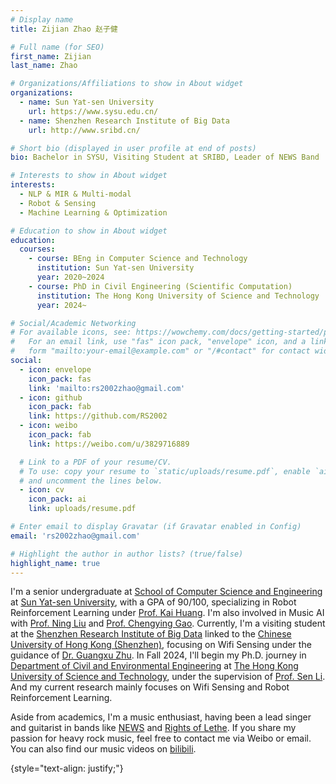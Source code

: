 ```yaml
---
# Display name
title: Zijian Zhao 赵子健

# Full name (for SEO)
first_name: Zijian
last_name: Zhao

# Organizations/Affiliations to show in About widget
organizations:
  - name: Sun Yat-sen University
    url: https://www.sysu.edu.cn/
  - name: Shenzhen Research Institute of Big Data
    url: http://www.sribd.cn/

# Short bio (displayed in user profile at end of posts)
bio: Bachelor in SYSU, Visiting Student at SRIBD, Leader of NEWS Band

# Interests to show in About widget
interests:
  - NLP & MIR & Multi-modal
  - Robot & Sensing
  - Machine Learning & Optimization

# Education to show in About widget
education:
  courses:
    - course: BEng in Computer Science and Technology
      institution: Sun Yat-sen University
      year: 2020~2024
    - course: PhD in Civil Engineering (Scientific Computation)
      institution: The Hong Kong University of Science and Technology
      year: 2024~

# Social/Academic Networking
# For available icons, see: https://wowchemy.com/docs/getting-started/page-builder/#icons
#   For an email link, use "fas" icon pack, "envelope" icon, and a link in the
#   form "mailto:your-email@example.com" or "/#contact" for contact widget.
social:
  - icon: envelope
    icon_pack: fas
    link: 'mailto:rs2002zhao@gmail.com'
  - icon: github
    icon_pack: fab
    link: https://github.com/RS2002
  - icon: weibo
    icon_pack: fab
    link: https://weibo.com/u/3829716889

  # Link to a PDF of your resume/CV.
  # To use: copy your resume to `static/uploads/resume.pdf`, enable `ai` icons in `params.yaml`,
  # and uncomment the lines below.
  - icon: cv
    icon_pack: ai
    link: uploads/resume.pdf

# Enter email to display Gravatar (if Gravatar enabled in Config)
email: 'rs2002zhao@gmail.com'

# Highlight the author in author lists? (true/false)
highlight_name: true
---
```


I'm a senior undergraduate at [School of Computer Science and Engineering](https://cse.sysu.edu.cn/) at [Sun Yat-sen University](https://www.sysu.edu.cn/), with a GPA of 90/100, specializing in Robot Reinforcement Learning under [Prof. Kai Huang](https://cse.sysu.edu.cn/content/2466). I'm also involved in Music AI with [Prof. Ning Liu](https://cse.sysu.edu.cn/node/2495) and [Prof. Chengying Gao](https://cse.sysu.edu.cn/content/2537). Currently, I'm a visiting student at the [Shenzhen Research Institute of Big Data](http://www.sribd.cn/) linked to the [Chinese University of Hong Kong (Shenzhen)](https://www.cuhk.edu.cn/zh-hans), focusing on Wifi Sensing under the guidance of [Dr. Guangxu Zhu](https://sites.google.com/view/guangxuzhu). In Fall 2024, I'll begin my Ph.D. journey in [Department of Civil and Environmental Engineering](https://www.ce.ust.hk/) at [The Hong Kong University of Science and Technology](https://hkust.edu.hk/), under the supervision of [Prof. Sen Li](https://lisen1990.wixsite.com/senli).  And my current research mainly focuses on Wifi Sensing and Robot Reinforcement Learning.

Aside from academics, I'm a music enthusiast, having been a lead singer and guitarist in bands like [NEWS](https://music.163.com/#/artist?id=52253597) and [Rights of Lethe](https://music.163.com/#/artist?id=52435898). If you share my passion for heavy rock music, feel free to contact me via Weibo or email. You can also find our music videos on [bilibili](https://space.bilibili.com/349124347?spm_id_from=333.1007.0.0).



{style="text-align: justify;"}
